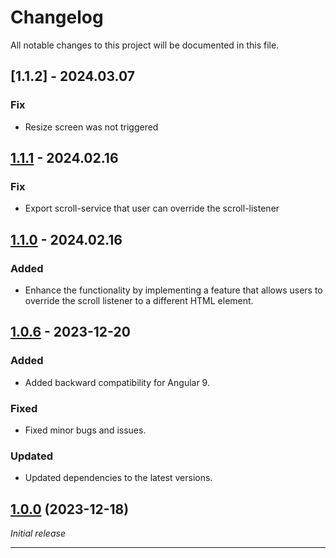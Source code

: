 # Changelog

All notable changes to this project will be documented in this file.

<a name="1.1.2"></a>

## [1.1.2] - 2024.03.07

### Fix

- Resize screen was not triggered

<a name="1.1.1"></a>

## [1.1.1] - 2024.02.16

### Fix

- Export scroll-service that user can override the scroll-listener

<a name="1.1.0"></a>

## [1.1.0] - 2024.02.16

### Added

- Enhance the functionality by implementing a feature that allows users to override the scroll listener to a different HTML element.

<a name="1.0.6"></a>

## [1.0.6] - 2023-12-20

### Added

- Added backward compatibility for Angular 9.

### Fixed

- Fixed minor bugs and issues.

### Updated

- Updated dependencies to the latest versions.

<a name="1.0.0"></a>

## [1.0.0] (2023-12-18)

_Initial release_

---

[1.1.1]: https://github.com/your/project/releases/tag/1.1.1
[1.1.0]: https://github.com/your/project/releases/tag/1.1.0
[1.0.6]: https://github.com/your/project/releases/tag/1.0.6
[1.0.0]: https://github.com/your/project/releases/tag/1.0.0
